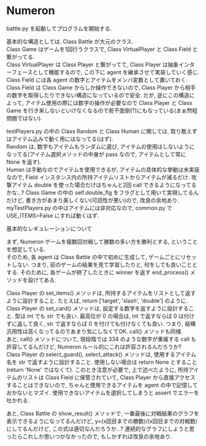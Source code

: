 # Numeron

battle.py を起動してプログラムを開始する.  
  
基本的な構造としては, Class Battle が大元のクラス.  
Class Game はゲームを1回行うクラスで, Class VirtualPlayer と Class Field と繋がってる.  
Class VirtualPlayer は Class Player と繋がってて,  Class Player は抽象インターフェースとして機能するので, この下に agent を継承させて実装していく感じ.  
Class Field には各 agent の数字とアイテムをメンバ変数として置いておく. Class Field は Class Game からしか操作できないので, Class Player から相手の数字を取得したりできない構造になっているので安全. だが, 逆にこの構造によって, アイテム使用の際には数字の操作が必要なので Class Player と Class Game を行き来しないといけなくなるので若干面倒(?)にもなっている(まぁ然程問題ではない).  
  
testPlayers.py の中の Class Random と Class Human に関しては, 取り敢えずはアイテム込みで動く用にはなってる(はず).  
Random は, 数字もアイテムもランダムに選び, アイテムの使用はしないようになってる(アイテム選択メソッドの中身が pass なので, アイテムとして常に None を返す).  
Human は手動なのでアイテムを使用できるが, アイテムの具体的な挙動は未実装なので, Field インスタンス内の所持アイテムリストからアイテムが減るだけ. 攻撃アイテム double を使った場合だけはちゃんと2回 call できるようになってるかな...? Class Game の中の self.double_flg をフラグとして用いて実現してるんだけど, 書き方があまり美しくない(可読性が悪い)ので, 改良の余地あり.  
myTestPlayers.py の中はアイテムには非対応なので, common.py で USE_ITEMS=False にすれば動くはず.
  
基本的なレギュレーションについて  
  
まず, Numeron ゲームを複数回対戦して勝数の多い方を勝利とする, ということを想定している.  
そのため, 各 agent は Class Battle の中で初めに生成して, ゲームごとにリセットしない. つまり, 前のゲームの結果を見て学習したりと, 何をしても良いこととする. そのために, 各ゲームが終了したときに winner を返す end_process() メソッドを設けてある.  
  
Class Player の set_items() メソッドは, 所持するアイテムをリストとして返すように設計すること. たとえば, return \['target', 'slash', 'double'\] のように.  
Class Player の set_card() メソッドは, 設定する数字を返すように設計すること. 型は int でも str でも良い. 最高位が 0 の場合は, int で返すならば 0 は付けずに返して良く, str で返すならば 0 を付けても付けなくても良い. つまり, 結構汎用性は高くなってるのであまり気にしなくてOK. call() メソッドも同様.  
あと, call() メソッドについて, 現段階では 334 のような数字が重複する call も許容してるんだけど, Numeron ルール的にこれは許容されるんだろうか?  
Class Player の select_guard(), select_attack() メソッドは, 使用するアイテム名を str で返すように設計すること. 使用しない場合は return None とすること(return 'None' ではなくて). このとき注意が必要で, 上で述べたように, 所持アイテムのリストは Class Field に保管されていて, Class Player から直接アクセスすることはできないので, ちゃんと使用できるアイテムを agent の中で記憶しておかないとマズイ. 使用できないアイテムを選択してしまうと assert でエラーを吐かれる. 
  
あと, Class Battle の show_result() メソッドで, 一番最後に対戦結果のグラフを表示できるようになってるんだけど, y=(x回目までの勝数)/(x回目までの対戦数) にしてるんだけど, この式は適切なんだろうか...? 連続的なグラフにしようと思ったらこれしか思いつかなかったので, もしかすれば改良の余地あり.
